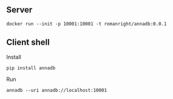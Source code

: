 ## Server

```shell
docker run --init -p 10001:10001 -t romanright/annadb:0.0.1
```

## Client shell

Install

```shell
pip install annadb
```

Run

```shell
annadb --uri annadb://localhost:10001
```